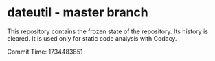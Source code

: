 # dateutil - master branch

This repository contains the frozen state of the repository.
Its history is cleared. It is used only for static code
analysis with Codacy.

Commit Time: 1734483851